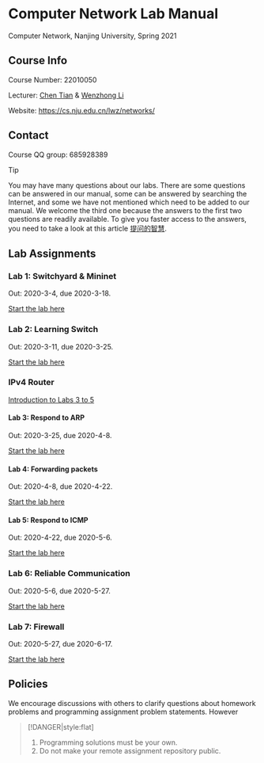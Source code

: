 # Computer Network Lab Manual

Computer Network, Nanjing University, Spring 2021

## Course Info

Course Number: 22010050

Lecturer: [Chen Tian](https://cs.nju.edu.cn/tianchen/) & [Wenzhong Li](https://cs.nju.edu.cn/lwz/)

Website: https://cs.nju.edu.cn/lwz/networks/

## Contact

Course QQ group: 685928389

> [!TIP]
> You may have many questions about our labs. There are some questions can be answered in our manual, some can be answered by searching the Internet, and some we have not mentioned which need to be added to our manual. We welcome the third one because the answers to the first two questions are readily available. To give you faster access to the answers, you need to take a look at this article [提问的智慧](https://github.com/ryanhanwu/How-To-Ask-Questions-The-Smart-Way/blob/master/README-zh_CN.md).

## Lab Assignments

### Lab 1: Switchyard & Mininet

Out: 2020-3-4, due 2020-3-18.

[Start the lab here](./content/ch01/lab-1.md)

### Lab 2: Learning Switch

Out: 2020-3-11, due 2020-3-25.

[Start the lab here](./content/ch02/lab-2.md)

### IPv4 Router

[Introduction to Labs 3 to 5](./content/ch03/ipv4-router.md)

#### Lab 3: Respond to ARP

Out: 2020-3-25, due 2020-4-8.

[Start the lab here](./content/ch03/subch01/lab-3.md)

#### Lab 4: Forwarding packets

Out: 2020-4-8, due 2020-4-22.

[Start the lab here](./content/ch03/subch02/lab-4.md)

#### Lab 5: Respond to ICMP

Out: 2020-4-22, due 2020-5-6.

[Start the lab here](./content/ch03/subch03/lab-5.md)

### Lab 6: Reliable Communication

Out: 2020-5-6, due 2020-5-27.

[Start the lab here](./content/ch04/lab-6.md)

### Lab 7: Firewall

Out: 2020-5-27, due 2020-6-17.

[Start the lab here](./content/ch05/lab-7.md)

## Policies

We encourage discussions with others to clarify questions about homework problems and programming assignment problem statements. However

> [!DANGER|style:flat]
> 1. Programming solutions must be your own.
> 2. Do not make your remote assignment repository public.
